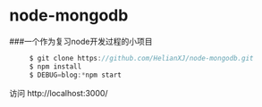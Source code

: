 # node-mongodb

###一个作为复习node开发过程的小项目

```javascript
     $ git clone https://github.com/HelianXJ/node-mongodb.git
     $ npm install
     $ DEBUG=blog:*npm start
```

访问 http://localhost:3000/
